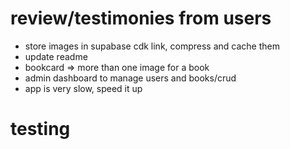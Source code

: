 # review/testimonies from users

- store images in supabase cdk link, compress and cache them
- update readme
- bookcard => more than one image for a book
- admin dashboard to manage users and books/crud
- app is very slow, speed it up

# testing
